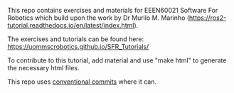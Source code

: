This repo contains exercises and materials for EEEN60021 Software For Robotics which build upon the work by Dr Murilo M. Marinho (https://ros2-tutorial.readthedocs.io/en/latest/index.html).

The exercises and tutorials can be found here: https://uommscrobotics.github.io/SFR_Tutorials/


To contribute to this tutorial, add material and use "make html" to generate the necessary html files.

This repo uses [conventional commits](https://www.conventionalcommits.org/en/v1.0.0/) where it can.